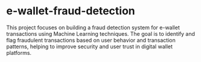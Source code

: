# e-wallet-fraud-detection
This project focuses on building a fraud detection system for e-wallet transactions using Machine Learning techniques. The goal is to identify and flag fraudulent transactions based on user behavior and transaction patterns, helping to improve security and user trust in digital wallet platforms.
